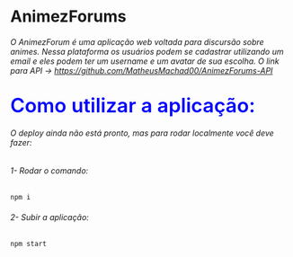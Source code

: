 # AnimezForums
###### O AnimezForum é uma aplicação web voltada para discursão sobre animes. Nessa plataforma os usuários podem se cadastrar utilizando um email e eles podem ter um username e um avatar de sua escolha. O  link para API -> https://github.com/MatheusMachad00/AnimezForums-API

<Span style="color: blue; font-size:35px; font-weight:600">Como utilizar a aplicação:</Span>
###### O deploy ainda não está pronto, mas para rodar localmente você deve fazer:

###### 1- Rodar o comando:
```
npm i
```

###### 2- Subir a aplicação:
```
npm start
```
